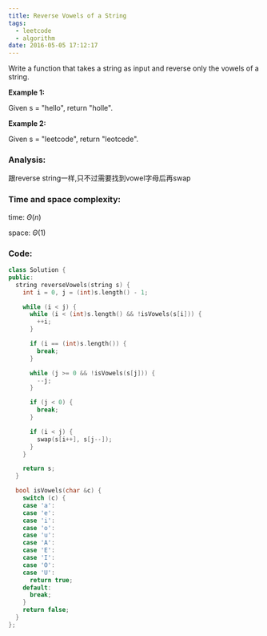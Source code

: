 ```yaml
---
title: Reverse Vowels of a String
tags:
  - leetcode
  - algorithm
date: 2016-05-05 17:12:17
---
```

>
Write a function that takes a string as input and reverse only the vowels of a string.

**Example 1:**

Given s = "hello", return "holle".

**Example 2:**

Given s = "leetcode", return "leotcede".
>

### Analysis:
跟reverse string一样,只不过需要找到vowel字母后再swap
### Time and space complexity:
time: $\Theta (n)$

space: $\Theta (1)$
### Code:
```cpp
class Solution {
public:
  string reverseVowels(string s) {
    int i = 0, j = (int)s.length() - 1;

    while (i < j) {
      while (i < (int)s.length() && !isVowels(s[i])) {
        ++i;
      }

      if (i == (int)s.length()) {
        break;
      }

      while (j >= 0 && !isVowels(s[j])) {
        --j;
      }

      if (j < 0) {
        break;
      }

      if (i < j) {
        swap(s[i++], s[j--]);
      }
    }

    return s;
  }

  bool isVowels(char &c) {
    switch (c) {
    case 'a':
    case 'e':
    case 'i':
    case 'o':
    case 'u':
    case 'A':
    case 'E':
    case 'I':
    case 'O':
    case 'U':
      return true;
    default:
      break;
    }
    return false;
  }
};
```
